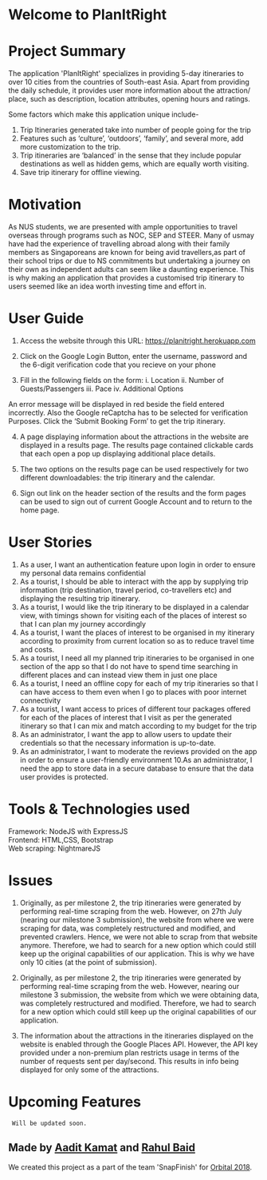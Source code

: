 Welcome to PlanItRight
=================

Project Summary 
=================

The application  'PlanItRight' specializes in providing 5-day itineraries to over 10 cities from the countries of South-east Asia. Apart from providing the daily schedule, it provides user more information about the attraction/ place, such as description, location attributes, opening hours and ratings. 

Some factors which make this application unique include- 
1. Trip Itineraries generated take into number of people going for the trip
2. Features such as ‘culture’, ‘outdoors’, ‘family’, and several more, add more customization to the trip.
3. Trip itineraries are ‘balanced’ in the sense that they include popular destinations as well as hidden gems, which are equally worth visiting.
4. Save trip itinerary for offline viewing.


Motivation 
=================

As NUS students, we are presented with ample opportunities to travel overseas through programs such as NOC, SEP and STEER. Many of usmay have had the experience of  travelling abroad along with their family members as Singaporeans are known for being avid travellers,as part of their school trips or due to NS commitments but undertaking a journey on their own as independent adults can seem like a daunting experience. This is why making an application that provides a customised trip itinerary to users seemed like an idea worth investing time and effort in.


User Guide
==============
  
1. Access the website through this URL: https://planitright.herokuapp.com

2.  Click on the Google Login Button, enter the username, password and the 6-digit verification code that you recieve on your phone

3.  Fill in the following fields on the form: 
     i. Location
     ii. Number of Guests/Passengers
     iii. Pace 
     iv. Additional Options

An error message will be displayed in red beside the field entered incorrectly. Also the Google reCaptcha has to be selected for verification Purposes. Click the ‘Submit Booking Form’ to get the trip itinerary.

4.  A page displaying information about the attractions in the website are displayed in a results page. The results page contained clickable cards that each open a pop up displaying additional place details.

5.  The two options on the results page can be used respectively for two different downloadables:  the trip itinerary and the calendar.

6.  Sign out link on the header section of the results and the form pages can be used to sign out of current Google Account and to return to the home page.


User Stories 
==================

1. As a user, I want an authentication feature upon login in order to ensure my personal data remains confidential
2. As a tourist, I should be able to interact with the app by supplying trip information (trip destination, travel period, co-travellers etc) and displaying the resulting trip itinerary. 
3. As a tourist, I would like the trip itinerary to be displayed in a calendar view, with timings shown for visiting each of the places of interest so that I can plan my journey accordingly
4. As a tourist, I want the places of interest to be organised in my itinerary according to proximity from current location so as to reduce travel time and costs.
5. As a tourist, I need all my planned trip itineraries to be organised in one section of the app so that I do not have to spend time searching in different places and can instead view them in just one place 
6. As a tourist, I need an offline copy for each of my trip itineraries so that I can have access to them even when I go to places with poor internet connectivity
7. As a tourist, I want access to prices of different tour packages offered for each of the places of interest that I visit as per the generated itinerary so that I can mix and match according to my budget for the trip
8. As an administrator, I want the app to allow users to update their credentials so that the necessary information is up-to-date.
9. As an administrator, I want to moderate the reviews provided on the app in order to ensure a user-friendly environment
10.As an administrator, I need the app to store data in a secure database to ensure that the data user provides is protected. 


Tools & Technologies used
================
Framework: NodeJS with ExpressJS <br/>
Frontend: HTML,CSS, Bootstrap <br/>
Web scraping: NightmareJS


Issues 
============

1. Originally, as per milestone 2, the trip itineraries were generated by performing real-time scraping from the web. However, on 27th July (nearing our milestone 3 submission), the website from where we were scraping for data, was completely restructured and modified, and prevented crawlers. Hence, we were not able to scrap from that website anymore. Therefore, we had to search for a new option which could still keep up the original capabilities of our application. This is why we have only 10 cities (at the point of submission). 

2. Originally, as per milestone 2, the trip itineraries were generated by performing real-time scraping from the web. However, nearing our milestone 3 submission, the website from which we were obtaining data, was completely restructured and modified. Therefore, we had to search for a new option which could still keep up the original capabilities of our application. 

3. The information about the attractions in the itineraries displayed on the website is enabled through the Google Places API. However, the API key provided under a non-premium plan restricts usage in terms of the number of requests sent per day/second. This results in info being displayed for only some of the attractions.


Upcoming Features
============
     Will be updated soon.
   


Made by [Aadit Kamat](https://github.com/aaditkamat) and [Rahul Baid](https://github.com/rahulb99) 
-------------------
We created this project as a part of the team 'SnapFinish' for [Orbital 2018](https://orbital.comp.nus.edu.sg/).
